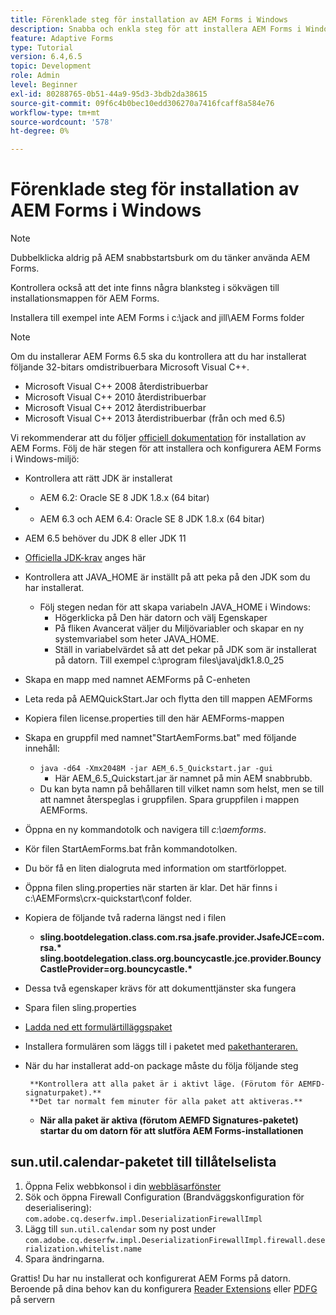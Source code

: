 ```yaml
---
title: Förenklade steg för installation av AEM Forms i Windows
description: Snabba och enkla steg för att installera AEM Forms i Windows
feature: Adaptive Forms
type: Tutorial
version: 6.4,6.5
topic: Development
role: Admin
level: Beginner
exl-id: 80288765-0b51-44a9-95d3-3bdb2da38615
source-git-commit: 09f6c4b0bec10edd306270a7416fcaff8a584e76
workflow-type: tm+mt
source-wordcount: '578'
ht-degree: 0%

---
```


# Förenklade steg för installation av AEM Forms i Windows

>[!NOTE]
>
>Dubbelklicka aldrig på AEM snabbstartsburk om du tänker använda AEM Forms.
>
>Kontrollera också att det inte finns några blanksteg i sökvägen till installationsmappen för AEM Forms.
>
>Installera till exempel inte AEM Forms i c:\jack and jill\AEM Forms folder

>[!NOTE]
>
>Om du installerar AEM Forms 6.5 ska du kontrollera att du har installerat följande 32-bitars omdistribuerbara Microsoft Visual C++.
>
>* Microsoft Visual C++ 2008 återdistribuerbar
>* Microsoft Visual C++ 2010 återdistribuerbar
>* Microsoft Visual C++ 2012 återdistribuerbar
>* Microsoft Visual C++ 2013 återdistribuerbar (från och med 6.5)


Vi rekommenderar att du följer [officiell dokumentation](https://helpx.adobe.com/experience-manager/6-3/forms/using/installing-configuring-aem-forms-osgi.html) för installation av AEM Forms. Följ de här stegen för att installera och konfigurera AEM Forms i Windows-miljö:

* Kontrollera att rätt JDK är installerat
   * AEM 6.2: Oracle SE 8 JDK 1.8.x (64 bitar)
* 
   * AEM 6.3 och AEM 6.4: Oracle SE 8 JDK 1.8.x (64 bitar)
* AEM 6.5 behöver du JDK 8 eller JDK 11
* [Officiella JDK-krav](https://experienceleague.adobe.com/docs/experience-manager-65/deploying/introduction/technical-requirements.html?lang=en) anges här
* Kontrollera att JAVA_HOME är inställt på att peka på den JDK som du har installerat.
   * Följ stegen nedan för att skapa variabeln JAVA_HOME i Windows:
      * Högerklicka på Den här datorn och välj Egenskaper
      * På fliken Avancerat väljer du Miljövariabler och skapar en ny systemvariabel som heter JAVA_HOME.
      * Ställ in variabelvärdet så att det pekar på JDK som är installerat på datorn. Till exempel c:\program files\java\jdk1.8.0_25

* Skapa en mapp med namnet AEMForms på C-enheten
* Leta reda på AEMQuickStart.Jar och flytta den till mappen AEMForms
* Kopiera filen license.properties till den här AEMForms-mappen
* Skapa en gruppfil med namnet&quot;StartAemForms.bat&quot; med följande innehåll:
   * `java -d64 -Xmx2048M -jar AEM_6.5_Quickstart.jar -gui`
      * Här AEM_6.5_Quickstart.jar är namnet på min AEM snabbrubb.
   * Du kan byta namn på behållaren till vilket namn som helst, men se till att namnet återspeglas i gruppfilen. Spara gruppfilen i mappen AEMForms.

* Öppna en ny kommandotolk och navigera till _c:\aemforms_.

* Kör filen StartAemForms.bat från kommandotolken.

* Du bör få en liten dialogruta med information om startförloppet.

* Öppna filen sling.properties när starten är klar. Det här finns i c:\AEMForms\crx-quickstart\conf folder.

* Kopiera de följande två raderna längst ned i filen
   * **sling.bootdelegation.class.com.rsa.jsafe.provider.JsafeJCE=com.rsa.&#42;** **sling.bootdelegation.class.org.bouncycastle.jce.provider.BouncyCastleProvider=org.bouncycastle.&#42;**
* Dessa två egenskaper krävs för att dokumenttjänster ska fungera
* Spara filen sling.properties
* [Ladda ned ett formulärtilläggspaket](https://experienceleague.adobe.com/docs/experience-manager-release-information/aem-release-updates/forms-updates/aem-forms-releases.html?lang=en)
* Installera formulären som läggs till i paketet med [pakethanteraren.](http://localhost:4502/crx/packmgr/index.jsp)
* När du har installerat add-on package måste du följa följande steg

       **Kontrollera att alla paket är i aktivt läge. (Förutom för AEMFD-signaturpaket).**
       **Det tar normalt fem minuter för alla paket att aktiveras.**
   
   * **När alla paket är aktiva (förutom AEMFD Signatures-paketet) startar du om datorn för att slutföra AEM Forms-installationen**

## sun.util.calendar-paketet till tillåtelselista

1. Öppna Felix webbkonsol i din [webbläsarfönster](http://localhost:4502/system/console/configMgr)
2. Sök och öppna Firewall Configuration (Brandväggskonfiguration för deserialisering): `com.adobe.cq.deserfw.impl.DeserializationFirewallImpl`
3. Lägg till `sun.util.calendar` som ny post under `com.adobe.cq.deserfw.impl.DeserializationFirewallImpl.firewall.deserialization.whitelist.name`
4. Spara ändringarna.

Grattis! Du har nu installerat och konfigurerat AEM Forms på datorn.
Beroende på dina behov kan du konfigurera  [Reader Extensions](https://experienceleague.adobe.com/docs/experience-manager-learn/forms/document-services/configuring-reader-extension-osgi.html?lang=en) eller [ PDFG](https://experienceleague.adobe.com/docs/experience-manager-64/forms/install-aem-forms/osgi-installation/install-configure-document-services.html?lang=en) på servern
